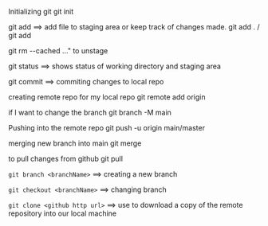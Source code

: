 Initializing git
git init

git add ==> add file to staging area or keep track of changes made.
git add . / git add <fileName>

git rm --cached <file>..." to unstage

git status ==> shows status of working directory and staging area

git commit ==> commiting changes to local repo

creating remote repo for my local repo
git remote add origin <remote repo location>

if I want to change the branch 
git branch -M main

Pushing into the remote repo
git push -u origin main/master

merging new branch into main
git merge <branchName>

to pull changes from github
git pull

`git branch <branchName>` ==> creating a new branch

`git checkout <branchName>` ==> changing branch

`git clone <github http url>` ==> use to download a copy of the remote repository into our local machine

